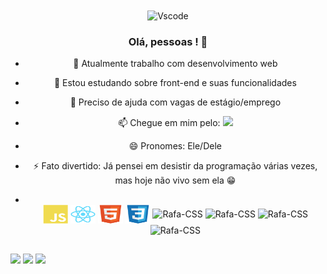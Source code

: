 <div align="center">
       <img align="center" alt="Vscode"  width="40%" height="25%" src="https://media1.tenor.com/m/jWNiebH7XDQAAAAC/mushoku-tensei-rudeus.gi"
</div>

### Olá, pessoas ! 👋

- 🔭 Atualmente trabalho com desenvolvimento web
- 🌱 Estou estudando sobre front-end e suas funcionalidades
- 🤔 Preciso de ajuda com vagas de estágio/emprego
- 📫 Chegue em mim pelo: <a href="https://www.linkedin.com/in/breno-uch%C3%B4a-5ba8a8214/" target="_blank"><img src="https://img.shields.io/badge/-LinkedIn-%230077B5?style=for-the-badge&logo=linkedin&logoColor=white" target="_blank"></a>
- 😄 Pronomes: Ele/Dele
- ⚡ Fato divertido: Já pensei em desistir da programação várias vezes, mas hoje não vivo sem ela 😁


- <div style="display: inline_block"><br>
  <img align="center" alt="Rafa-Js" height="30" width="40" src="https://raw.githubusercontent.com/devicons/devicon/master/icons/javascript/javascript-plain.svg">
  <img align="center" alt="Rafa-React" height="30" width="40" src="https://raw.githubusercontent.com/devicons/devicon/master/icons/react/react-original.svg">
  <img align="center" alt="Rafa-HTML" height="30" width="40" src="https://raw.githubusercontent.com/devicons/devicon/master/icons/html5/html5-original.svg">
  <img align="center" alt="Rafa-CSS" height="30" width="40" src="https://raw.githubusercontent.com/devicons/devicon/master/icons/css3/css3-original.svg">
  <img align="center" alt="Rafa-CSS" height="30" width="40" src="https://cdn.jsdelivr.net/gh/devicons/devicon@latest/icons/nodejs/nodejs-original-wordmark.svg" />
  <img align="center" alt="Rafa-CSS" height="30" width="40" src="https://cdn.jsdelivr.net/gh/devicons/devicon@latest/icons/nodemon/nodemon-original.svg" />
  <img align="center" alt="Rafa-CSS" height="30" width="40" src="https://cdn.jsdelivr.net/gh/devicons/devicon@latest/icons/express/express-original-wordmark.svg" />
  <img align="center" alt="Rafa-CSS" height="30" width="40" src="https://cdn.jsdelivr.net/gh/devicons/devicon@latest/icons/npm/npm-original-wordmark.svg" />
          
</div>

##



<div>
 <a href="https://discord.gg/nightmare4597" target="_blank"><img src="https://img.shields.io/badge/Discord-7289DA?style=for-the-badge&logo=discord&logoColor=white" target="_blank"></a> 
  <a href = "mailto:uchoa.breno2016@gmail.com"><img src="https://img.shields.io/badge/-Gmail-%23333?style=for-the-badge&logo=gmail&logoColor=white" target="_blank(https://img.shields.io/badge/Gmail-D14836?style=for-the-badge&logo=gmail&logoColor=white)"></a> 
  <a href="https://api.whatsapp.com/send?phone=+5592995373565&text=Ol%C3%A1%2C+Breno.+Meu+nome+%C3%A9%3A+" target="_blank"><img src="https://img.shields.io/badge/WhatsApp-25D366?style=for-the-badge&logo=whatsapp&logoColor=white"></a>
</div>

